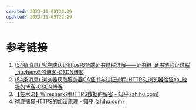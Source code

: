 ```yaml
---
created: 2023-11-03T22:29
updated: 2023-11-03T22:29
---
```

# 参考链接
1. [(54条消息) 客户端认证https服务端证书过程详解——证书链_证书链验证过程_huzhenv5的博客-CSDN博客](https://blog.csdn.net/huzhenv5/article/details/104578198)
2. [(54条消息) 浏览器获取服务器CA证书与认证流程-HTTPS_浏览器验证ca_融极的博客-CSDN博客](https://blog.csdn.net/tianzhonghaoqing/article/details/122155139)
3. [【技术流】Wireshark对HTTPS数据的解密 - 知乎 (zhihu.com)](https://zhuanlan.zhihu.com/p/36669377)
4. [彻底搞懂HTTPS的加密原理 - 知乎 (zhihu.com)](https://zhuanlan.zhihu.com/p/43789231)